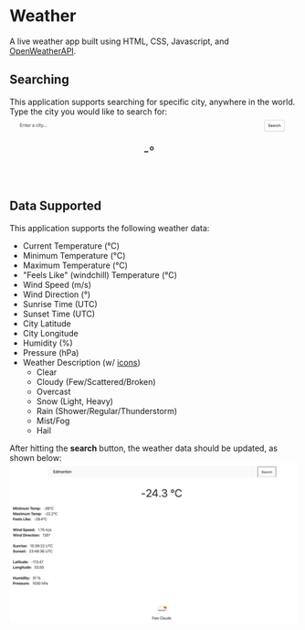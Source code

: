 # Weather
A live weather app built using HTML, CSS, Javascript, and [OpenWeatherAPI](https://openweathermap.org/api).

## Searching
This application supports searching for specific city, anywhere in the world. Type the city you would like to search for:
![alt text](img/searching.gif)

## Data Supported
This application supports the following weather data:
* Current Temperature (°C)
* Minimum Temperature (°C)
* Maximum Temperature (°C)
* "Feels Like" (windchill) Temperature (°C)
* Wind Speed (m/s)
* Wind Direction (°)
* Sunrise Time (UTC)
* Sunset Time (UTC)
* City Latitude
* City Longitude
* Humidity (%)
* Pressure (hPa)
* Weather Description (w/ [icons](https://openweathermap.org/weather-conditions))
    * Clear
    * Cloudy (Few/Scattered/Broken)
    * Overcast
    * Snow (Light, Heavy)
    * Rain (Shower/Regular/Thunderstorm)
    * Mist/Fog
    * Hail

After hitting the **search** button, the weather data should be updated, as shown below:
![alt text](img/data.png)